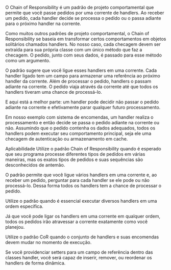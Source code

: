 O Chain of Responsibility é um padrão de projeto comportamental que permite que você passe pedidos por uma corrente de handlers. Ao receber um pedido, cada handler decide se processa o pedido ou o passa adiante para o próximo handler na corrente.

Como muitos outros padrões de projeto comportamental, o Chain of Responsibility se baseia em transformar certos comportamentos em objetos solitários chamados handlers. No nosso caso, cada checagem devem ser extraída para sua própria classe com um único método que faz a checagem. O pedido, junto com seus dados, é passado para esse método como um argumento.

O padrão sugere que você ligue esses handlers em uma corrente. Cada handler ligado tem um campo para armazenar uma referência ao próximo handler da corrente. Além de processar o pedido, handlers o passam adiante na corrente. O pedido viaja através da corrente até que todos os handlers tiveram uma chance de processá-lo.

E aqui está a melhor parte: um handler pode decidir não passar o pedido adiante na corrente e efetivamente parar qualquer futuro processamento.

Em nosso exemplo com sistema de encomendas, um handler realiza o processamento e então decide se passa o pedido adiante na corrente ou não. Assumindo que o pedido contenha os dados adequados, todos os handlers podem executar seu comportamento principal, seja ele uma checagem de autenticação ou armazenamento em cache.

Aplicabilidade
 Utilize o padrão Chain of Responsibility quando é esperado que seu programa processe diferentes tipos de pedidos em várias maneiras, mas os exatos tipos de pedidos e suas sequências são desconhecidos de antemão.

 O padrão permite que você ligue vários handlers em uma corrente e, ao receber um pedido, perguntar para cada handler se ele pode ou não processá-lo. Dessa forma todos os handlers tem a chance de processar o pedido.

 Utilize o padrão quando é essencial executar diversos handlers em uma ordem específica.

 Já que você pode ligar os handlers em uma corrente em qualquer ordem, todos os pedidos irão atravessar a corrente exatamente como você planejou.

 Utilize o padrão CoR quando o conjunto de handlers e suas encomendas devem mudar no momento de execução.

 Se você providenciar setters para um campo de referência dentro das classes handler, você será capaz de inserir, remover, ou reordenar os handlers de forma dinâmica.